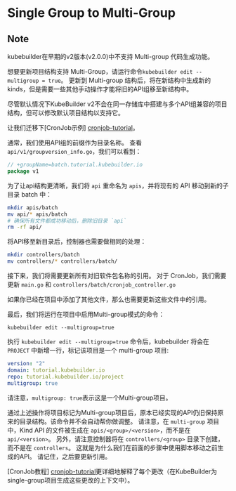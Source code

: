 # Single Group to Multi-Group

<aside class="note warning">

<h1>Note</h1>

kubebuilder在早期的v2版本(v2.0.0)中不支持 Multi-group 代码生成功能。

想要更新项目结构支持 Multi-Group，请运行命令`kubebuilder edit --multigroup = true`。 
更新到 Multi-group 结构后，将在新结构中生成新的kinds，但是需要一些其他手动操作才能将旧的API组移至新结构中。

</aside>

尽管默认情况下KubeBuilder v2不会在同一存储库中搭建与多个API组兼容的项目结构，但可以修改默认项目结构以支持它。

让我们迁移下[CronJob示例] [cronjob-tutorial]。

通常，我们使用API组的前缀作为目录名称。 查看 `api/v1/groupversion_info.go`，我们可以看到：

```go
// +groupName=batch.tutorial.kubebuilder.io
package v1
```

为了让api结构更清晰，我们将 `api` 重命名为 `apis`，并将现有的 API 移动到新的子目录 batch 中：

```bash
mkdir apis/batch
mv api/* apis/batch
# 确保所有文件都成功移动后，删除旧目录 `api`
rm -rf api/ 
```


将API移至新目录后，控制器也需要做相同的处理：

```bash
mkdir controllers/batch
mv controllers/* controllers/batch/
```

接下来，我们将需要更新所有对旧软件包名称的引用。
对于 CronJob，我们需要更新 `main.go` 和 `controllers/batch/cronjob_controller.go`

如果你已经在项目中添加了其他文件，那么也需要更新这些文件中的引用。

最后，我们将运行在项目中启用Multi-group模式的命令：

```
kubebuilder edit --multigroup=true
```

执行 `kubebuilder edit --multigroup=true` 命令后，kubebuilder 将会在 `PROJECT` 中新增一行，标记该项目是一个 multi-group 项目:
                                                      
```yaml
version: "2"
domain: tutorial.kubebuilder.io
repo: tutorial.kubebuilder.io/project
multigroup: true
```

请注意，`multigroup: true`表示这是一个Multi-group项目。

通过上述操作将项目标记为Multi-group项目后，原本已经实现的API仍旧保持原来的目录结构。该命令并不会自动帮你做调整。
请注意，在 `multi-group` 项目中，Kind API 的文件被生成在 `apis/<group>/<version>`，而不是在 `api/<version>`。
另外，请注意控制器将在 `controllers/<group>` 目录下创建，而不是在 `controllers`。 
这就是为什么我们在前面的步骤中使用脚本移动之前生成的API。
请记住，之后要更新引用。

[CronJob教程] [cronjob-tutorial]更详细地解释了每个更改（在KubeBuilder为single-group项目生成这些更改的上下文中）。

[multi-group-issue]: https://github.com/kubernetes-sigs/kubebuilder/issues/923 "KubeBuilder Issue #923"
[cronjob-tutorial]: /cronjob-tutorial/cronjob-tutorial.md "Tutorial: Building CronJob"
